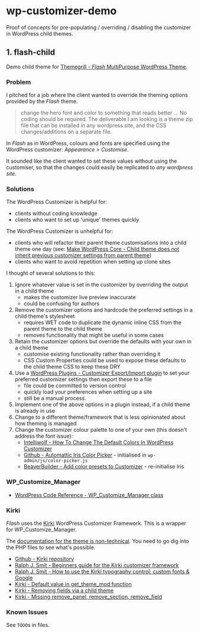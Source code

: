 # wp-customizer-demo

Proof of concepts for pre-populating / overriding / disabling the customizer in WordPress child themes.

## 1. flash-child

Demo child theme for [Themegrill - *Flash* MultiPurpose WordPress Theme](https://themegrill.com/themes/flash/).

### Problem

I pitched for a job where the client wanted to override the theming options provided by the *Flash* theme.

> change the hero font and color to something that reads better
> ...
> No coding should be required. The deliverable I am looking is a theme zip file that can be installed in any wordpress site, and the CSS changes/additions on a separate file.

In *Flash* as in WordPress, colours and fonts are specified using the WordPress customizer: *Appearance > Customise*.

It sounded like the client wanted to set these values without using the customiser, so that the changes could easily be replicated to *any wordpress site*.

### Solutions

The WordPress Customizer is helpful for:

* clients without coding knowledge
* clients who want to set up 'unique' themes quickly

The WordPress Customizer is unhelpful for:

* clients who will refactor their parent theme customisations into a child theme one day (see: [Make WordPress Core - Child theme does not inherit previous customizer settings from parent theme](https://core.trac.wordpress.org/ticket/27177))
* clients who want to avoid repetition when setting up clone sites

I thought of several solutions to this:

1. Ignore whatever value is set in the customizer by overriding the output in a child theme
   * makes the customizer live preview inaccurate
   * could be confusing for authors
2. Remove the customizer options and hardcode the preferred settings in a child theme's stylesheet
   * requires WET code to duplicate the dynamic inline CSS from the parent theme to the child theme
   * removes functionality that might be useful in some cases
3. Retain the customizer options but override the defaults with your own in a child theme
   * customise existing functionality rather than overriding it
   * CSS Custom Properties could be used to expose these defaults to the child theme CSS to keep these DRY
4. Use a [WordPress Plugins - Customizer Export/Import plugin](https://wordpress.org/plugins/customizer-export-import/) to set your preferred customizer settings then export these to a file
   * file could be committed to version control
   * quickly load your preferences when setting up a site
   * still be a manual process.
5. Implement one of the above options in a plugin instead, if a child theme is already in use
6. Change to a different theme/framework that is less opinionated about how theming is managed
7. Change the customizer colour palette to one of your own (this doesn't address the font issue):
   * [Intelliwolf - How To Change The Default Colors In WordPress Customizer](https://www.intelliwolf.com/change-default-colors-in-wordpress-customizer/)
   * [Github - Automattic Iris Color Picker](http://automattic.github.io/Iris/) - initialised in `wp-admin/js/color-picker.js`
   * [BeaverBuilder - Add color presets to Customizer](https://docs.wpbeaverbuilder.com/bb-theme/defaults-for-styles/colors/add-color-presets-to-customizer/) - re-initialise Iris

### WP_Customize_Manager

* [WordPress Code Reference - WP_Customize_Manager class](https://developer.wordpress.org/reference/classes/wp_customize_manager/)

### Kirki

*Flash*  uses the [Kirki](https://kirki.org/) WordPress Customizer Framework. This is a wrapper for WP_Customize_Manager.

The [documentation for the theme is non-technical](https://docs.themegrill.com/flash/). You need to go dig into the PHP files to see what's possible.

* [Github - Kirki repository](https://github.com/kirki-framework)
* [Ralph J. Smit - Beginners guide for the Kirki customizer framework](https://ralphjsmit.com/how-to-get-started-with-the-kirki-customizer-framework/)
* [Ralph J. Smit - How to use the Kirki typography control: custom fonts & Google](https://ralphjsmit.com/kirki-typography/)
* [Kirki - Default value in get_theme_mod function](https://github.com/kirki-framework/kirki/issues/73)
* [Kirki - Removing fields via a child theme](https://github.com/kirki-framework/kirki/issues/1308)
* [Kirki - Missing remove_panel, remove_section, remove_field](https://github.com/kirki-framework/kirki/issues/1609)

### Known Issues

See `TODO`s in files.
